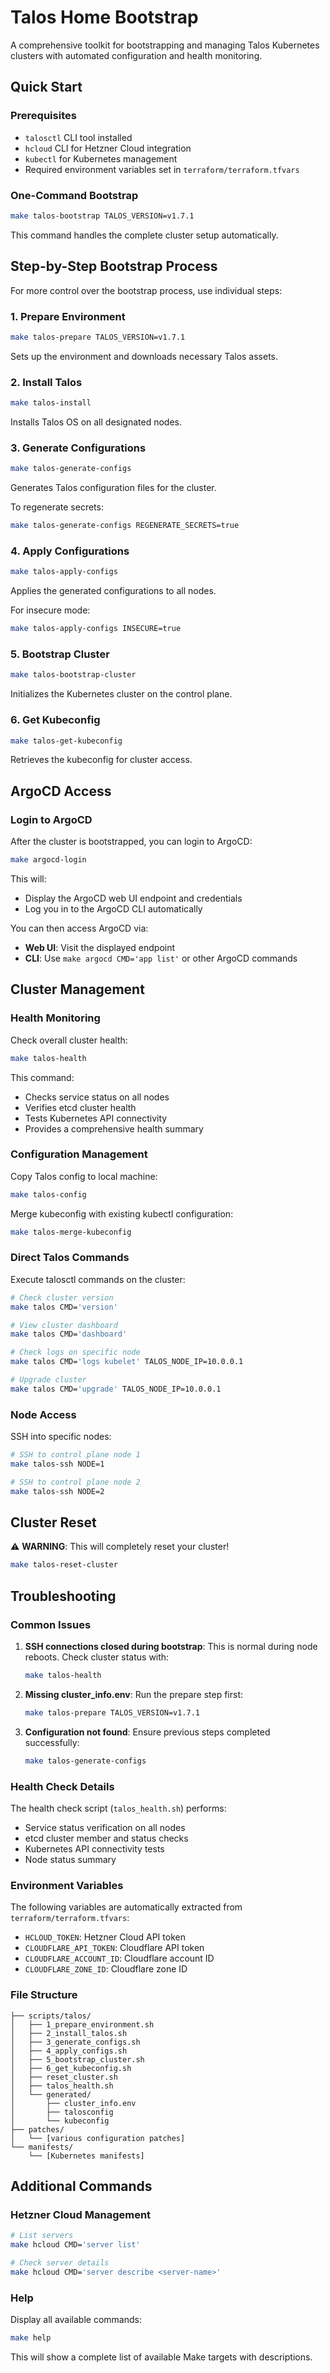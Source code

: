 # Talos Home Bootstrap

A comprehensive toolkit for bootstrapping and managing Talos Kubernetes clusters with automated configuration and health monitoring.

## Quick Start

### Prerequisites

- `talosctl` CLI tool installed
- `hcloud` CLI for Hetzner Cloud integration
- `kubectl` for Kubernetes management
- Required environment variables set in `terraform/terraform.tfvars`

### One-Command Bootstrap

```bash
make talos-bootstrap TALOS_VERSION=v1.7.1
```

This command handles the complete cluster setup automatically.

## Step-by-Step Bootstrap Process

For more control over the bootstrap process, use individual steps:

### 1. Prepare Environment

```bash
make talos-prepare TALOS_VERSION=v1.7.1
```

Sets up the environment and downloads necessary Talos assets.

### 2. Install Talos

```bash
make talos-install
```

Installs Talos OS on all designated nodes.

### 3. Generate Configurations

```bash
make talos-generate-configs
```

Generates Talos configuration files for the cluster.

To regenerate secrets:
```bash
make talos-generate-configs REGENERATE_SECRETS=true
```

### 4. Apply Configurations

```bash
make talos-apply-configs
```

Applies the generated configurations to all nodes.

For insecure mode:
```bash
make talos-apply-configs INSECURE=true
```

### 5. Bootstrap Cluster

```bash
make talos-bootstrap-cluster
```

Initializes the Kubernetes cluster on the control plane.

### 6. Get Kubeconfig

```bash
make talos-get-kubeconfig
```

Retrieves the kubeconfig for cluster access.

## ArgoCD Access

### Login to ArgoCD

After the cluster is bootstrapped, you can login to ArgoCD:

```bash
make argocd-login
```

This will:
- Display the ArgoCD web UI endpoint and credentials
- Log you in to the ArgoCD CLI automatically

You can then access ArgoCD via:
- **Web UI**: Visit the displayed endpoint
- **CLI**: Use `make argocd CMD='app list'` or other ArgoCD commands

## Cluster Management

### Health Monitoring

Check overall cluster health:
```bash
make talos-health
```

This command:
- Checks service status on all nodes
- Verifies etcd cluster health
- Tests Kubernetes API connectivity
- Provides a comprehensive health summary

### Configuration Management

Copy Talos config to local machine:
```bash
make talos-config
```

Merge kubeconfig with existing kubectl configuration:
```bash
make talos-merge-kubeconfig
```

### Direct Talos Commands

Execute talosctl commands on the cluster:
```bash
# Check cluster version
make talos CMD='version'

# View cluster dashboard
make talos CMD='dashboard'

# Check logs on specific node
make talos CMD='logs kubelet' TALOS_NODE_IP=10.0.0.1

# Upgrade cluster
make talos CMD='upgrade' TALOS_NODE_IP=10.0.0.1
```

### Node Access

SSH into specific nodes:
```bash
# SSH to control plane node 1
make talos-ssh NODE=1

# SSH to control plane node 2
make talos-ssh NODE=2
```

## Cluster Reset

⚠️ **WARNING**: This will completely reset your cluster!

```bash
make talos-reset-cluster
```

## Troubleshooting

### Common Issues

1. **SSH connections closed during bootstrap**: This is normal during node reboots. Check cluster status with:
   ```bash
   make talos-health
   ```

2. **Missing cluster_info.env**: Run the prepare step first:
   ```bash
   make talos-prepare TALOS_VERSION=v1.7.1
   ```

3. **Configuration not found**: Ensure previous steps completed successfully:
   ```bash
   make talos-generate-configs
   ```

### Health Check Details

The health check script (`talos_health.sh`) performs:
- Service status verification on all nodes
- etcd cluster member and status checks
- Kubernetes API connectivity tests
- Node status summary

### Environment Variables

The following variables are automatically extracted from `terraform/terraform.tfvars`:
- `HCLOUD_TOKEN`: Hetzner Cloud API token
- `CLOUDFLARE_API_TOKEN`: Cloudflare API token
- `CLOUDFLARE_ACCOUNT_ID`: Cloudflare account ID
- `CLOUDFLARE_ZONE_ID`: Cloudflare zone ID

### File Structure

```
├── scripts/talos/
│   ├── 1_prepare_environment.sh
│   ├── 2_install_talos.sh
│   ├── 3_generate_configs.sh
│   ├── 4_apply_configs.sh
│   ├── 5_bootstrap_cluster.sh
│   ├── 6_get_kubeconfig.sh
│   ├── reset_cluster.sh
│   ├── talos_health.sh
│   └── generated/
│       ├── cluster_info.env
│       ├── talosconfig
│       └── kubeconfig
├── patches/
│   └── [various configuration patches]
└── manifests/
    └── [Kubernetes manifests]
```

## Additional Commands

### Hetzner Cloud Management

```bash
# List servers
make hcloud CMD='server list'

# Check server details
make hcloud CMD='server describe <server-name>'
```

### Help

Display all available commands:
```bash
make help
```

This will show a complete list of available Make targets with descriptions.

